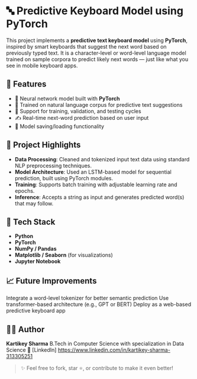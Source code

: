 # 🔤 Predictive Keyboard Model using PyTorch

This project implements a **predictive text keyboard model** using **PyTorch**, inspired by smart keyboards that suggest the next word based on previously typed text. It is a character-level or word-level language model trained on sample corpora to predict likely next words — just like what you see in mobile keyboard apps.

## 📌 Features

- 🧠 Neural network model built with **PyTorch**
- 📖 Trained on natural language corpus for predictive text suggestions
- 🔄 Support for training, validation, and testing cycles
- ✍️ Real-time next-word prediction based on user input
- 💾 Model saving/loading functionality

## 🚀 Project Highlights

- **Data Processing**: Cleaned and tokenized input text data using standard NLP preprocessing techniques.
- **Model Architecture**: Used an LSTM-based model for sequential prediction, built using PyTorch modules.
- **Training**: Supports batch training with adjustable learning rate and epochs.
- **Inference**: Accepts a string as input and generates predicted word(s) that may follow.

## 🧰 Tech Stack

- **Python**
- **PyTorch**
- **NumPy / Pandas**
- **Matplotlib / Seaborn** (for visualizations)
- **Jupyter Notebook**

## 📈 Future Improvements
Integrate a word-level tokenizer for better semantic prediction
Use transformer-based architecture (e.g., GPT or BERT)
Deploy as a web-based predictive keyboard app

## 👨‍💻 Author

**Kartikey Sharma**
B.Tech in Computer Science with specialization in Data Science
🔗 [LinkedIn] https://www.linkedin.com/in/kartikey-sharma-313305251

> ✨ Feel free to fork, star ⭐, or contribute to make it even better!

